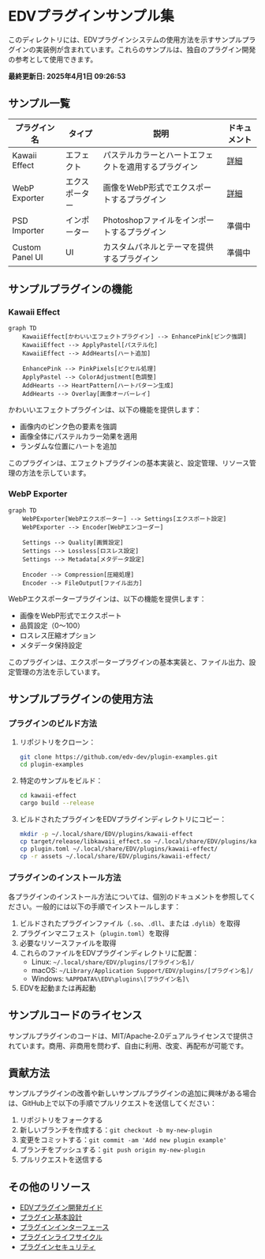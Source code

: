 # EDVプラグインサンプル集

このディレクトリには、EDVプラグインシステムの使用方法を示すサンプルプラグインの実装例が含まれています。これらのサンプルは、独自のプラグイン開発の参考として使用できます。

**最終更新日: 2025年4月1日 09:26:53**

## サンプル一覧

| プラグイン名 | タイプ | 説明 | ドキュメント |
|------------|------|------|------------|
| Kawaii Effect | エフェクト | パステルカラーとハートエフェクトを適用するプラグイン | [詳細](./01_kawaii_effect.md) |
| WebP Exporter | エクスポーター | 画像をWebP形式でエクスポートするプラグイン | [詳細](./02_webp_exporter.md) |
| PSD Importer | インポーター | Photoshopファイルをインポートするプラグイン | 準備中 |
| Custom Panel UI | UI | カスタムパネルとテーマを提供するプラグイン | 準備中 |

## サンプルプラグインの機能

### Kawaii Effect

```mermaid
graph TD
    KawaiiEffect[かわいいエフェクトプラグイン] --> EnhancePink[ピンク強調]
    KawaiiEffect --> ApplyPastel[パステル化]
    KawaiiEffect --> AddHearts[ハート追加]
    
    EnhancePink --> PinkPixels[ピクセル処理]
    ApplyPastel --> ColorAdjustment[色調整]
    AddHearts --> HeartPattern[ハートパターン生成]
    AddHearts --> Overlay[画像オーバーレイ]
```

かわいいエフェクトプラグインは、以下の機能を提供します：

- 画像内のピンク色の要素を強調
- 画像全体にパステルカラー効果を適用
- ランダムな位置にハートを追加

このプラグインは、エフェクトプラグインの基本実装と、設定管理、リソース管理の方法を示しています。

### WebP Exporter

```mermaid
graph TD
    WebPExporter[WebPエクスポーター] --> Settings[エクスポート設定]
    WebPExporter --> Encoder[WebPエンコーダー]
    
    Settings --> Quality[画質設定]
    Settings --> Lossless[ロスレス設定]
    Settings --> Metadata[メタデータ設定]
    
    Encoder --> Compression[圧縮処理]
    Encoder --> FileOutput[ファイル出力]
```

WebPエクスポータープラグインは、以下の機能を提供します：

- 画像をWebP形式でエクスポート
- 品質設定（0〜100）
- ロスレス圧縮オプション
- メタデータ保持設定

このプラグインは、エクスポータープラグインの基本実装と、ファイル出力、設定管理の方法を示しています。

## サンプルプラグインの使用方法

### プラグインのビルド方法

1. リポジトリをクローン：
   ```bash
   git clone https://github.com/edv-dev/plugin-examples.git
   cd plugin-examples
   ```

2. 特定のサンプルをビルド：
   ```bash
   cd kawaii-effect
   cargo build --release
   ```

3. ビルドされたプラグインをEDVプラグインディレクトリにコピー：
   ```bash
   mkdir -p ~/.local/share/EDV/plugins/kawaii-effect
   cp target/release/libkawaii_effect.so ~/.local/share/EDV/plugins/kawaii-effect/
   cp plugin.toml ~/.local/share/EDV/plugins/kawaii-effect/
   cp -r assets ~/.local/share/EDV/plugins/kawaii-effect/
   ```

### プラグインのインストール方法

各プラグインのインストール方法については、個別のドキュメントを参照してください。一般的には以下の手順でインストールします：

1. ビルドされたプラグインファイル（`.so`、`.dll`、または `.dylib`）を取得
2. プラグインマニフェスト（`plugin.toml`）を取得
3. 必要なリソースファイルを取得
4. これらのファイルをEDVプラグインディレクトリに配置：
   - Linux: `~/.local/share/EDV/plugins/[プラグイン名]/`
   - macOS: `~/Library/Application Support/EDV/plugins/[プラグイン名]/`
   - Windows: `%APPDATA%\EDV\plugins\[プラグイン名]\`
5. EDVを起動または再起動

## サンプルコードのライセンス

サンプルプラグインのコードは、MIT/Apache-2.0デュアルライセンスで提供されています。商用、非商用を問わず、自由に利用、改変、再配布が可能です。

## 貢献方法

サンプルプラグインの改善や新しいサンプルプラグインの追加に興味がある場合は、GitHub上で以下の手順でプルリクエストを送信してください：

1. リポジトリをフォークする
2. 新しいブランチを作成する：`git checkout -b my-new-plugin`
3. 変更をコミットする：`git commit -am 'Add new plugin example'`
4. ブランチをプッシュする：`git push origin my-new-plugin`
5. プルリクエストを送信する

## その他のリソース

- [EDVプラグイン開発ガイド](../05_プラグイン開発ガイド.md)
- [プラグイン基本設計](../01_プラグイン基本設計.md)
- [プラグインインターフェース](../02_プラグインインターフェース.md)
- [プラグインライフサイクル](../03_プラグインライフサイクル.md)
- [プラグインセキュリティ](../04_プラグインセキュリティ.md) 